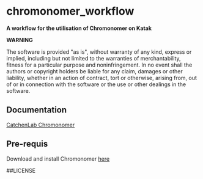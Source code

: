 # chromonomer_workflow

**A workflow for the utilisation of Chromonomer on Katak**


**WARNING**

The software is provided "as is", without warranty of any kind, express or implied, including but not limited to the warranties of merchantability, fitness for a particular purpose and noninfringement. In no event shall the authors or copyright holders be liable for any claim, damages or other liability, whether in an action of contract, tort or otherwise, arising from, out of or in connection with the software or the use or other dealings in the software.

## Documentation

[CatchenLab Chromonomer](http://catchenlab.life.illinois.edu/chromonomer/manual/#exec)

## Pre-requis

Download and install Chromonomer [here](http://catchenlab.life.illinois.edu/chromonomer/)

##LICENSE
